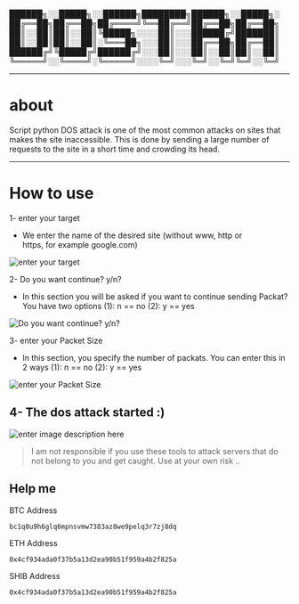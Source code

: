 
██████╗░░█████╗░░██████╗████████╗██████╗░░█████╗░
██╔══██╗██╔══██╗██╔════╝╚══██╔══╝██╔══██╗██╔══██╗
██║░░██║██║░░██║╚█████╗░░░░██║░░░██████╔╝███████║
██║░░██║██║░░██║░╚═══██╗░░░██║░░░██╔══██╗██╔══██║
██████╔╝╚█████╔╝██████╔╝░░░██║░░░██║░░██║██║░░██║
╚═════╝░░╚════╝░╚═════╝░░░░╚═╝░░░╚═╝░░╚═╝╚═╝░░╚═╝

<hr>
<h1>about</h1>
Script python DOS attack is one of the most common attacks on sites that makes the site inaccessible. This is done by sending a large number of requests to the site in a short time and crowding its head.
<hr>
<h1>How to use</h1>

1- enter your target

 - We enter the name of the desired site (without www, http or   
   https, for example google.com)
   
![enter your target](https://user-images.githubusercontent.com/102804483/167020721-eea72499-11c2-414d-9239-f73566dd0111.jpg)

2- Do you want continue? y/n?

 - In this section you will be asked if you want to continue sending Packat?
You have two options
(1): n == no
(2): y == yes 

![Do you want continue? y/n?](https://user-images.githubusercontent.com/102804483/167022002-49ee2e26-883a-4740-8bac-417671b0b4b7.jpg)

3- enter your Packet Size

 - In this section, you specify the number of packats. You can enter
   this in 2 ways
   (1): n == no
   (2): y == yes 

![enter your Packet Size](https://user-images.githubusercontent.com/102804483/167023239-9891905d-838c-473a-9876-a7fe058532b6.jpg)
 

## 4- The dos attack started :)

![enter image description here](https://user-images.githubusercontent.com/102804483/167024924-83284649-b98b-4b70-b635-91243f7a520e.jpg)

> I am not responsible if you use these tools to attack servers that do not belong to you and get caught. Use at your own risk ..



## Help me


BTC Address

`bc1q8u9h6glq6mpnsvmw7383az8we9pelq3r7zj8dq`

  
ETH Address

`0x4cf934ada0f37b5a13d2ea90b51f959a4b2f825a`

  
SHIB Address

`0x4cf934ada0f37b5a13d2ea90b51f959a4b2f825a`
